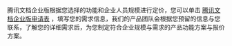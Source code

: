 腾讯文档企业版根据您选择的功能和企业人员规模进行定价，您可以单击 [腾讯文档企业版申请表](https://cloud.tencent.com/apply/p/e1eecd7icxm) ，填写您的需求信息，我们的产品团队会根据您预留的信息与您联系，了解您的详细需求后，为您制定符合企业规模与需求的产品功能方案与报价方案。
